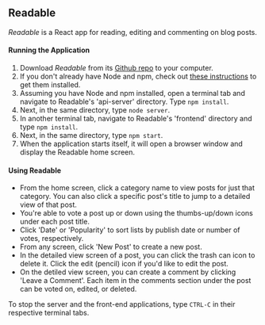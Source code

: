 ## Readable
*Readable* is a React app for reading, editing and commenting on blog posts.

#### Running the Application
1. Download *Readable* from its [Github repo](https://github.com/computershawn/readable) to your computer.
2. If you don't already have Node and npm, check out [these instructions](https://www.npmjs.com/get-npm) to get them installed.
3. Assuming you have Node and npm installed, open a terminal tab and navigate to Readable's 'api-server' directory. Type `npm install`.
4. Next, in the same directory, type `node server`.
5. In another terminal tab, navigate to Readable's 'frontend' directory and type `npm install`.
6. Next, in the same directory, type `npm start`.
7. When the application starts itself, it will open a browser window and display the Readable home screen.


#### Using Readable
* From the home screen, click a category name to view posts for just that category. You can also click a specific post's title to jump to a detailed view of that post.
* You're able to vote a post up or down using the thumbs-up/down icons under each post title.
* Click 'Date' or 'Popularity' to sort lists by publish date or number of votes, respectively.
* From any screen, click 'New Post' to create a new post.
* In the detailed view screen of a post, you can click the trash can icon to delete it. Click the edit (pencil) icon if you'd like to edit the post.
* On the detiled view screen, you can create a comment by clicking 'Leave a Comment'. Each item in the comments section under the post can be voted on, edited, or deleted.

To stop the server and the front-end applications, type ```CTRL-C``` in their respective terminal tabs.
